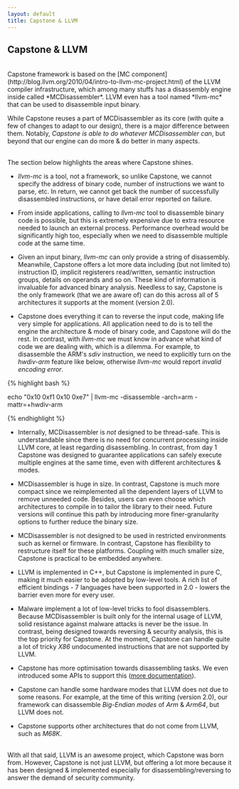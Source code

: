 ```yaml
---
layout: default
title: Capstone & LLVM
---
```


## Capstone & LLVM

<br>
Capstone framework is based on the [MC component](http://blog.llvm.org/2010/04/intro-to-llvm-mc-project.html) of the LLVM compiler infrastructure, which among many stuffs has a disassembly engine inside called *MCDisassembler*. LLVM even has a tool named *llvm-mc* that can be used to disassemble input binary.

While Capstone reuses a part of MCDisassembler as its core (with quite a few of changes to adapt to our design), there is a major difference between them. Notably, *Capstone is able to do whatever MCDisassembler can*, but beyond that our engine can do more & do better in many aspects.

<br>
The section below highlights the areas where Capstone shines.

- *llvm-mc* is a tool, not a framework, so unlike Capstone, we cannot specify the address of binary code, number of instructions we want to parse, etc. In return, we cannot get back the number of successfully disassembled instructions, or have detail error reported on failure.

- From inside applications, calling to *llvm-mc* tool to disassemble binary code is possible, but this is extremely expensive due to extra resource needed to launch an external process. Performance overhead would be significantly high too, especially when we need to disassemble multiple code at the same time.

- Given an input binary, *llvm-mc* can only provide a string of disassembly. Meanwhile, Capstone offers a lot more data including (but not limited to) instruction ID, implicit registerers read/written, semantic instruction groups, details on operands and so on. These kind of information is invaluable for advanced binary analysis. Needless to say, Capstone is the only framework (that we are aware of) can do this across all of 5 architectures it supports at the moment (version 2.0).

- Capstone does everything it can to reverse the input code, making life very simple for applications. All application need to do is to tell the engine the architecture & mode of binary code, and Capstone will do the rest. In contrast, with *llvm-mc* we must know in advance what kind of code we are dealing with, which is a dilemma. For example, to disassemble the ARM's *sdiv* instruction, we need to explicitly turn on the *hwdiv-arm* feature like below, otherwise *llvm-mc* would report *invalid encoding error*.

{% highlight bash %}

  echo "0x10 0xf1 0x10 0xe7" | llvm-mc -disassemble -arch=arm -mattr=+hwdiv-arm

{% endhighlight %}

- Internally, MCDisassembler is *not* designed to be thread-safe. This is understandable since there is no need for concurrent processing inside LLVM core, at least regarding disassembling. In contrast, from day 1 Capstone was designed to guarantee applications can safely execute multiple engines at the same time, even with different architectures & modes.

- MCDisassembler is huge in size. In contrast, Capstone is much more compact since we reimplemented all the dependent layers of LLVM to remove unneeded code. Besides, users can even choose which architectures to compile in to tailor the library to their need. Future versions will continue this path by introducing more finer-granularity options to further reduce the binary size.

- MCDisassembler is not designed to be used in restricted environments such as kernel or firmware. In contrast, Capstone has flexibility to restructure itself for these platforms. Coupling with much smaller size, Capstone is practical to be embedded anywhere.

- LLVM is implemented in C++, but Capstone is implemented in pure C, making it much easier to be adopted by low-level tools. A rich list of efficient bindings - 7 languages have been supported in 2.0 -  lowers the barrier even more for every user.

- Malware implement a lot of low-level tricks to fool disassemblers. Because MCDisassembler is built only for the internal usage of LLVM, solid resistance against malware attacks is never be the issue. In contrast, being designed towards reversing & security analysis, this is the top priority for Capstone. At the moment, Capstone can handle quite a lot of tricky *X86* undocumented instructions that are not supported by LLVM.

- Capstone has more optimisation towards disassembling tasks. We even introduced some APIs to support this ([more documentation](http://capstone-engine.org/documentation.html)).

- Capstone can handle some hardware modes that LLVM does not due to some reasons. For example, at the time of this writing (version 2.0), our framework can disassemble *Big-Endian modes* of *Arm* & *Arm64*, but LLVM does not.

- Capstone supports other architectures that do not come from LLVM, such as *M68K*.

<br>
With all that said, LLVM is an awesome project, which Capstone was born from. However, Capstone is not just LLVM, but offering a lot more because it has been designed & implemented especially for disassembling/reversing to answer the demand of security community.
